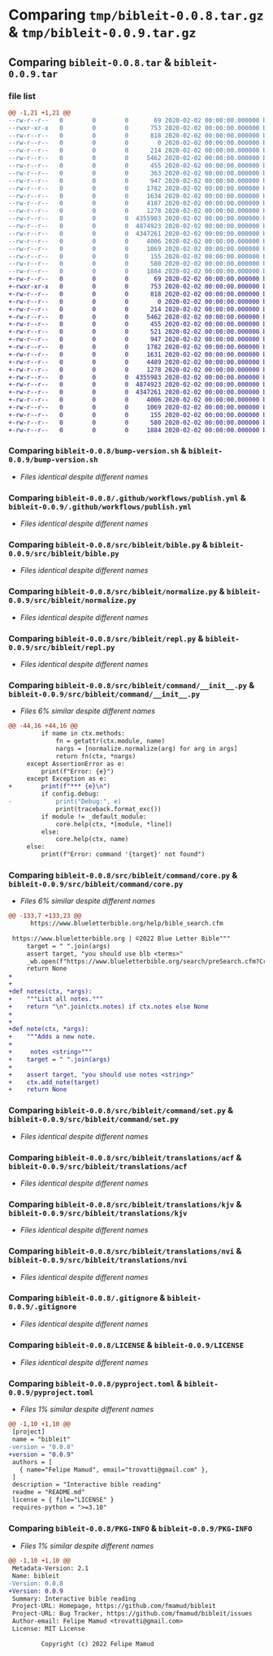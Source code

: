 # Comparing `tmp/bibleit-0.0.8.tar.gz` & `tmp/bibleit-0.0.9.tar.gz`

## Comparing `bibleit-0.0.8.tar` & `bibleit-0.0.9.tar`

### file list

```diff
@@ -1,21 +1,21 @@
--rw-r--r--   0        0        0       69 2020-02-02 00:00:00.000000 bibleit-0.0.8/Makefile
--rwxr-xr-x   0        0        0      753 2020-02-02 00:00:00.000000 bibleit-0.0.8/bump-version.sh
--rw-r--r--   0        0        0      818 2020-02-02 00:00:00.000000 bibleit-0.0.8/.github/workflows/publish.yml
--rw-r--r--   0        0        0        0 2020-02-02 00:00:00.000000 bibleit-0.0.8/src/bibleit/__init__.py
--rw-r--r--   0        0        0      214 2020-02-02 00:00:00.000000 bibleit-0.0.8/src/bibleit/__main__.py
--rw-r--r--   0        0        0     5462 2020-02-02 00:00:00.000000 bibleit-0.0.8/src/bibleit/bible.py
--rw-r--r--   0        0        0      455 2020-02-02 00:00:00.000000 bibleit-0.0.8/src/bibleit/config.py
--rw-r--r--   0        0        0      363 2020-02-02 00:00:00.000000 bibleit-0.0.8/src/bibleit/context.py
--rw-r--r--   0        0        0      947 2020-02-02 00:00:00.000000 bibleit-0.0.8/src/bibleit/normalize.py
--rw-r--r--   0        0        0     1782 2020-02-02 00:00:00.000000 bibleit-0.0.8/src/bibleit/repl.py
--rw-r--r--   0        0        0     1634 2020-02-02 00:00:00.000000 bibleit-0.0.8/src/bibleit/command/__init__.py
--rw-r--r--   0        0        0     4187 2020-02-02 00:00:00.000000 bibleit-0.0.8/src/bibleit/command/core.py
--rw-r--r--   0        0        0     1278 2020-02-02 00:00:00.000000 bibleit-0.0.8/src/bibleit/command/set.py
--rw-r--r--   0        0        0  4355983 2020-02-02 00:00:00.000000 bibleit-0.0.8/src/bibleit/translations/acf
--rw-r--r--   0        0        0  4874923 2020-02-02 00:00:00.000000 bibleit-0.0.8/src/bibleit/translations/kjv
--rw-r--r--   0        0        0  4347261 2020-02-02 00:00:00.000000 bibleit-0.0.8/src/bibleit/translations/nvi
--rw-r--r--   0        0        0     4006 2020-02-02 00:00:00.000000 bibleit-0.0.8/.gitignore
--rw-r--r--   0        0        0     1069 2020-02-02 00:00:00.000000 bibleit-0.0.8/LICENSE
--rw-r--r--   0        0        0      155 2020-02-02 00:00:00.000000 bibleit-0.0.8/README.md
--rw-r--r--   0        0        0      580 2020-02-02 00:00:00.000000 bibleit-0.0.8/pyproject.toml
--rw-r--r--   0        0        0     1884 2020-02-02 00:00:00.000000 bibleit-0.0.8/PKG-INFO
+-rw-r--r--   0        0        0       69 2020-02-02 00:00:00.000000 bibleit-0.0.9/Makefile
+-rwxr-xr-x   0        0        0      753 2020-02-02 00:00:00.000000 bibleit-0.0.9/bump-version.sh
+-rw-r--r--   0        0        0      818 2020-02-02 00:00:00.000000 bibleit-0.0.9/.github/workflows/publish.yml
+-rw-r--r--   0        0        0        0 2020-02-02 00:00:00.000000 bibleit-0.0.9/src/bibleit/__init__.py
+-rw-r--r--   0        0        0      214 2020-02-02 00:00:00.000000 bibleit-0.0.9/src/bibleit/__main__.py
+-rw-r--r--   0        0        0     5462 2020-02-02 00:00:00.000000 bibleit-0.0.9/src/bibleit/bible.py
+-rw-r--r--   0        0        0      455 2020-02-02 00:00:00.000000 bibleit-0.0.9/src/bibleit/config.py
+-rw-r--r--   0        0        0      521 2020-02-02 00:00:00.000000 bibleit-0.0.9/src/bibleit/context.py
+-rw-r--r--   0        0        0      947 2020-02-02 00:00:00.000000 bibleit-0.0.9/src/bibleit/normalize.py
+-rw-r--r--   0        0        0     1782 2020-02-02 00:00:00.000000 bibleit-0.0.9/src/bibleit/repl.py
+-rw-r--r--   0        0        0     1631 2020-02-02 00:00:00.000000 bibleit-0.0.9/src/bibleit/command/__init__.py
+-rw-r--r--   0        0        0     4489 2020-02-02 00:00:00.000000 bibleit-0.0.9/src/bibleit/command/core.py
+-rw-r--r--   0        0        0     1278 2020-02-02 00:00:00.000000 bibleit-0.0.9/src/bibleit/command/set.py
+-rw-r--r--   0        0        0  4355983 2020-02-02 00:00:00.000000 bibleit-0.0.9/src/bibleit/translations/acf
+-rw-r--r--   0        0        0  4874923 2020-02-02 00:00:00.000000 bibleit-0.0.9/src/bibleit/translations/kjv
+-rw-r--r--   0        0        0  4347261 2020-02-02 00:00:00.000000 bibleit-0.0.9/src/bibleit/translations/nvi
+-rw-r--r--   0        0        0     4006 2020-02-02 00:00:00.000000 bibleit-0.0.9/.gitignore
+-rw-r--r--   0        0        0     1069 2020-02-02 00:00:00.000000 bibleit-0.0.9/LICENSE
+-rw-r--r--   0        0        0      155 2020-02-02 00:00:00.000000 bibleit-0.0.9/README.md
+-rw-r--r--   0        0        0      580 2020-02-02 00:00:00.000000 bibleit-0.0.9/pyproject.toml
+-rw-r--r--   0        0        0     1884 2020-02-02 00:00:00.000000 bibleit-0.0.9/PKG-INFO
```

### Comparing `bibleit-0.0.8/bump-version.sh` & `bibleit-0.0.9/bump-version.sh`

 * *Files identical despite different names*

### Comparing `bibleit-0.0.8/.github/workflows/publish.yml` & `bibleit-0.0.9/.github/workflows/publish.yml`

 * *Files identical despite different names*

### Comparing `bibleit-0.0.8/src/bibleit/bible.py` & `bibleit-0.0.9/src/bibleit/bible.py`

 * *Files identical despite different names*

### Comparing `bibleit-0.0.8/src/bibleit/normalize.py` & `bibleit-0.0.9/src/bibleit/normalize.py`

 * *Files identical despite different names*

### Comparing `bibleit-0.0.8/src/bibleit/repl.py` & `bibleit-0.0.9/src/bibleit/repl.py`

 * *Files identical despite different names*

### Comparing `bibleit-0.0.8/src/bibleit/command/__init__.py` & `bibleit-0.0.9/src/bibleit/command/__init__.py`

 * *Files 6% similar despite different names*

```diff
@@ -44,16 +44,16 @@
         if name in ctx.methods:
             fn = getattr(ctx.module, name)
             nargs = [normalize.normalize(arg) for arg in args]
             return fn(ctx, *nargs)
     except AssertionError as e:
         print(f"Error: {e}")
     except Exception as e:
+        print(f"*** {e}\n")
         if config.debug:
-            print("Debug:", e)
             print(traceback.format_exc())
         if module != _default_module:
             core.help(ctx, *[module, *line])
         else:
             core.help(ctx, name)
     else:
         print(f"Error: command '{target}' not found")
```

### Comparing `bibleit-0.0.8/src/bibleit/command/core.py` & `bibleit-0.0.9/src/bibleit/command/core.py`

 * *Files 6% similar despite different names*

```diff
@@ -133,7 +133,23 @@
      https://www.blueletterbible.org/help/bible_search.cfm
 
 https://www.blueletterbible.org | ©2022 Blue Letter Bible"""
     target = " ".join(args)
     assert target, "you should use blb <terms>"
     _wb.open(f"https://www.blueletterbible.org/search/preSearch.cfm?Criteria={target}")
     return None
+
+
+def notes(ctx, *args):
+    """List all notes."""
+    return "\n".join(ctx.notes) if ctx.notes else None
+
+
+def note(ctx, *args):
+    """Adds a new note.
+    
+     notes <string>"""
+    target = " ".join(args)
+
+    assert target, "you should use notes <string>"
+    ctx.add_note(target)
+    return None
```

### Comparing `bibleit-0.0.8/src/bibleit/command/set.py` & `bibleit-0.0.9/src/bibleit/command/set.py`

 * *Files identical despite different names*

### Comparing `bibleit-0.0.8/src/bibleit/translations/acf` & `bibleit-0.0.9/src/bibleit/translations/acf`

 * *Files identical despite different names*

### Comparing `bibleit-0.0.8/src/bibleit/translations/kjv` & `bibleit-0.0.9/src/bibleit/translations/kjv`

 * *Files identical despite different names*

### Comparing `bibleit-0.0.8/src/bibleit/translations/nvi` & `bibleit-0.0.9/src/bibleit/translations/nvi`

 * *Files identical despite different names*

### Comparing `bibleit-0.0.8/.gitignore` & `bibleit-0.0.9/.gitignore`

 * *Files identical despite different names*

### Comparing `bibleit-0.0.8/LICENSE` & `bibleit-0.0.9/LICENSE`

 * *Files identical despite different names*

### Comparing `bibleit-0.0.8/pyproject.toml` & `bibleit-0.0.9/pyproject.toml`

 * *Files 1% similar despite different names*

```diff
@@ -1,10 +1,10 @@
 [project]
 name = "bibleit"
-version = "0.0.8"
+version = "0.0.9"
 authors = [
   { name="Felipe Mamud", email="trovatti@gmail.com" },
 ]
 description = "Interactive bible reading"
 readme = "README.md"
 license = { file="LICENSE" }
 requires-python = ">=3.10"
```

### Comparing `bibleit-0.0.8/PKG-INFO` & `bibleit-0.0.9/PKG-INFO`

 * *Files 1% similar despite different names*

```diff
@@ -1,10 +1,10 @@
 Metadata-Version: 2.1
 Name: bibleit
-Version: 0.0.8
+Version: 0.0.9
 Summary: Interactive bible reading
 Project-URL: Homepage, https://github.com/fmamud/bibleit
 Project-URL: Bug Tracker, https://github.com/fmamud/bibleit/issues
 Author-email: Felipe Mamud <trovatti@gmail.com>
 License: MIT License
         
         Copyright (c) 2022 Felipe Mamud
```

